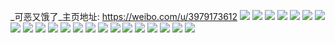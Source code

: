 _可恶又饿了_主页地址: https://weibo.com/u/3979173612 
![](https://wx4.sinaimg.cn/mw2000/ed2d5eecgy1h8x89rzwvej21sc2dskjn.jpg) 
![](https://wx4.sinaimg.cn/mw2000/ed2d5eecgy1h8w3oed5uej233y1qa1kz.jpg) 
![](https://wx4.sinaimg.cn/mw2000/ed2d5eecgy1h8ss8pu3v3j20ma0okqcm.jpg) 
![](https://wx4.sinaimg.cn/mw2000/ed2d5eecly1h8kvfszbr4j23402c0x6q.jpg) 
![](https://wx4.sinaimg.cn/mw2000/ed2d5eecgy1h8avkhne7aj20u0140n15.jpg) 
![](https://wx4.sinaimg.cn/mw2000/ed2d5eecgy1h88hvdtaxkj20zv0u00vc.jpg) 
![](https://wx4.sinaimg.cn/mw2000/ed2d5eecly1h85nvq511yj20u01o1jxw.jpg) 
![](https://wx4.sinaimg.cn/mw2000/ed2d5eecly1h85nvqf5qaj20u01nbdj2.jpg) 
![](https://wx4.sinaimg.cn/mw2000/ed2d5eecly1h84fw3jftej20tb12mq9y.jpg) 
![](https://wx4.sinaimg.cn/mw2000/ed2d5eecgy1h81mjyldzlj230x1ufu0y.jpg) 
![](https://wx4.sinaimg.cn/mw2000/ed2d5eecly1h81158dm89j20u0191tgt.jpg) 
![](https://wx4.sinaimg.cn/mw2000/ed2d5eecly1h7yta1m1lwj224836cx6p.jpg) 
![](https://wx4.sinaimg.cn/mw2000/ed2d5eecgy1h7ql272zyyj20u01907c6.jpg) 
![](https://wx4.sinaimg.cn/mw2000/ed2d5eecgy1h7o596azw1j21400u0aie.jpg) 
![](https://wx4.sinaimg.cn/mw2000/ed2d5eecgy1h7myhwuuaaj213h0u0qad.jpg) 
![](https://wx4.sinaimg.cn/mw2000/ed2d5eecly1h7lyzpewymj20u0140481.jpg) 
![](https://wx4.sinaimg.cn/mw2000/ed2d5eecgy1h7j0snhcf1j218u0u00xn.jpg) 
![](https://wx4.sinaimg.cn/mw2000/ed2d5eecgy1h7hc286avnj20em0rcjw6.jpg) 
![](https://wx4.sinaimg.cn/mw2000/ed2d5eecgy1h7fj8pw9dpj20u01sytco.jpg) 
![](https://wx4.sinaimg.cn/mw2000/ed2d5eecgy1h7dq4h2bksj20u0190tju.jpg) 
![](https://wx4.sinaimg.cn/mw2000/ed2d5eecgy1h7cnp2hoa6j20u013oad7.jpg) 
![](https://wx4.sinaimg.cn/mw2000/ed2d5eecly1h7beec51o1j20u01oyt9o.jpg) 
